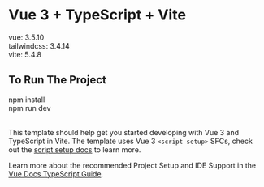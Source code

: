 # Vue 3 + TypeScript + Vite

vue: 3.5.10<br>
tailwindcss: 3.4.14<br>
vite: 5.4.8

<h2>To Run The Project</h2>
npm install <br>
npm run dev <br> <br>

This template should help get you started developing with Vue 3 and TypeScript in Vite. The template uses Vue 3 `<script setup>` SFCs, check out the [script setup docs](https://v3.vuejs.org/api/sfc-script-setup.html#sfc-script-setup) to learn more.

Learn more about the recommended Project Setup and IDE Support in the [Vue Docs TypeScript Guide](https://vuejs.org/guide/typescript/overview.html#project-setup).
